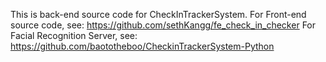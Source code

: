 This is back-end source code for CheckInTrackerSystem. 
For Front-end source code, see: https://github.com/sethKangg/fe_check_in_checker
For Facial Recognition Server, see: https://github.com/baototheboo/CheckinTrackerSystem-Python
